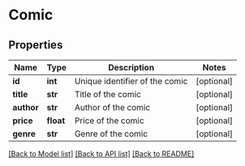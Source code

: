 # Comic

## Properties
Name | Type | Description | Notes
------------ | ------------- | ------------- | -------------
**id** | **int** | Unique identifier of the comic | [optional] 
**title** | **str** | Title of the comic | [optional] 
**author** | **str** | Author of the comic | [optional] 
**price** | **float** | Price of the comic | [optional] 
**genre** | **str** | Genre of the comic | [optional] 

[[Back to Model list]](../README.md#documentation-for-models) [[Back to API list]](../README.md#documentation-for-api-endpoints) [[Back to README]](../README.md)

